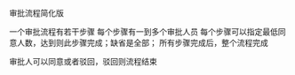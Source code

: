 审批流程简化版

一个审批流程有若干步骤
每个步骤有一到多个审批人员
每个步骤可以指定最低同意人数，达到则此步骤完成；缺省是全部；
所有步骤完成后，整个流程完成

审批人可以同意或者驳回，驳回则流程结束
